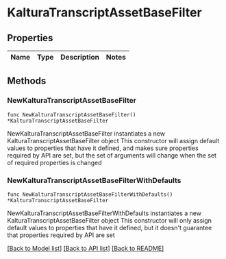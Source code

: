 # KalturaTranscriptAssetBaseFilter

## Properties

Name | Type | Description | Notes
------------ | ------------- | ------------- | -------------

## Methods

### NewKalturaTranscriptAssetBaseFilter

`func NewKalturaTranscriptAssetBaseFilter() *KalturaTranscriptAssetBaseFilter`

NewKalturaTranscriptAssetBaseFilter instantiates a new KalturaTranscriptAssetBaseFilter object
This constructor will assign default values to properties that have it defined,
and makes sure properties required by API are set, but the set of arguments
will change when the set of required properties is changed

### NewKalturaTranscriptAssetBaseFilterWithDefaults

`func NewKalturaTranscriptAssetBaseFilterWithDefaults() *KalturaTranscriptAssetBaseFilter`

NewKalturaTranscriptAssetBaseFilterWithDefaults instantiates a new KalturaTranscriptAssetBaseFilter object
This constructor will only assign default values to properties that have it defined,
but it doesn't guarantee that properties required by API are set


[[Back to Model list]](../README.md#documentation-for-models) [[Back to API list]](../README.md#documentation-for-api-endpoints) [[Back to README]](../README.md)


